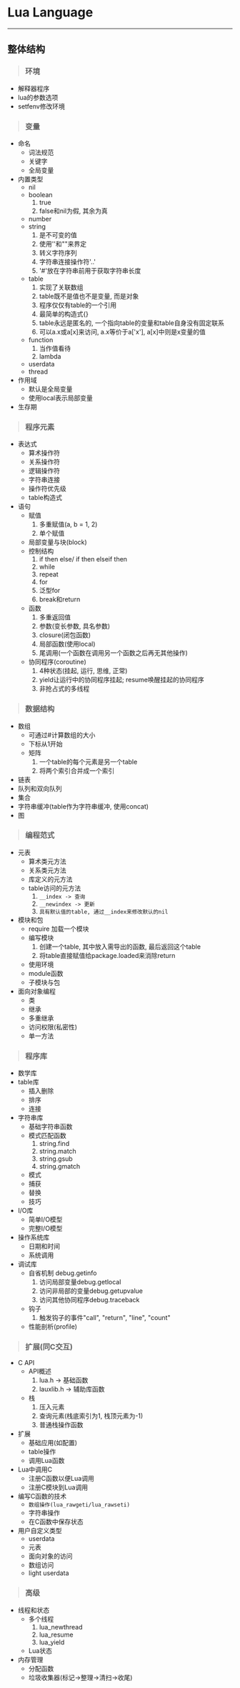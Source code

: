 # **Lua Language**
***



## **整体结构**
> ### **环境**
  * 解释器程序
  * lua的参数选项
  * setfenv修改环境

> ### **变量**
  * 命名
    - 词法规范
    - 关键字
    - 全局变量
  * 内置类型
    - nil
    - boolean  
      1) true  
      2) false和nil为假, 其余为真  
    - number
    - string  
      1) 是不可变的值  
      2) 使用''和""来界定  
      3) 转义字符序列  
      4) 字符串连接操作符'..'  
      5) '#'放在字符串前用于获取字符串长度
    - table  
      1) 实现了关联数组  
      2) table既不是值也不是变量, 而是对象  
      3) 程序仅仅有table的一个引用  
      4) 最简单的构造式{}  
      5) table永远是匿名的, 一个指向table的变量和table自身没有固定联系  
      6) 可以a.x或a[x]来访问, a.x等价于a['x'], a[x]中则是x变量的值
    - function  
      1) 当作值看待  
      2) lambda
    - userdata
    - thread
  * 作用域
    - 默认是全局变量
    - 使用local表示局部变量
  * 生存期

> ### **程序元素**
  * 表达式
    - 算术操作符
    - 关系操作符
    - 逻辑操作符
    - 字符串连接
    - 操作符优先级
    - table构造式
  * 语句
    - 赋值  
      1) 多重赋值(a, b = 1, 2)  
      2) 单个赋值
    - 局部变量与块(block)
    - 控制结构  
      1) if then else/ if then elseif then  
      2) while  
      3) repeat  
      4) for  
      5) 泛型for  
      6) break和return
    - 函数  
      1) 多重返回值  
      2) 参数(变长参数, 具名参数)  
      3) closure(闭包函数)  
      4) 局部函数(使用local)  
      5) 尾调用(一个函数在调用另一个函数之后再无其他操作)
    - 协同程序(coroutine)  
      1) 4种状态(挂起, 运行, 思维, 正常)  
      2) yield让运行中的协同程序挂起; resume唤醒挂起的协同程序  
      3) 非抢占式的多线程

> ### **数据结构**
  * 数组
    - 可通过#计算数组的大小
    - 下标从1开始
    - 矩阵  
      1) 一个table的每个元素是另一个table  
      2) 将两个索引合并成一个索引
  * 链表
  * 队列和双向队列
  * 集合
  * 字符串缓冲(table作为字符串缓冲, 使用concat)
  * 图

> ### **编程范式**
  * 元表
    - 算术类元方法
    - 关系类元方法
    - 库定义的元方法
    - table访问的元方法  
      1) `__index -> 查询`  
      2) `__newindex -> 更新`  
      3) `具有默认值的table, 通过__index来修改默认的nil`
  * 模块和包
    - require 加载一个模块
    - 编写模块  
      1) 创建一个table, 其中放入需导出的函数, 最后返回这个table  
      2) 将table直接赋值给package.loaded来消除return
    - 使用环境
    - module函数
    - 子模块与包
  * 面向对象编程
    - 类
    - 继承
    - 多重继承
    - 访问权限(私密性)
    - 单一方法
> ### **程序库**
  * 数学库
  * table库
    - 插入删除
    - 排序
    - 连接
  * 字符串库
    - 基础字符串函数
    - 模式匹配函数
      1) string.find  
      2) string.match  
      3) string.gsub  
      4) string.gmatch
    - 模式 
    - 捕获
    - 替换
    - 技巧
  * I/O库
    - 简单I/O模型
    - 完整I/O模型
  * 操作系统库
    - 日期和时间
    - 系统调用
  * 调试库
    - 自省机制 debug.getinfo  
      1) 访问局部变量debug.getlocal  
      2) 访问非局部的变量debug.getupvalue  
      3) 访问其他协同程序debug.traceback
    - 钩子  
      1) 触发钩子的事件"call", "return", "line", "count"
    - 性能剖析(profile)
> ### **扩展(同C交互)**
  * C API
    - API概述  
      1) lua.h -> 基础函数  
      2) lauxlib.h -> 辅助库函数
    - 栈  
      1) 压入元素  
      2) 查询元素(栈底索引为1, 栈顶元素为-1)  
      3) 普通栈操作函数
  * 扩展
    - 基础应用(如配置)
    - table操作
    - 调用Lua函数
  * Lua中调用C 
    - 注册C函数以便Lua调用
    - 注册C模块到Lua调用
  * 编写C函数的技术
    - `数组操作(lua_rawgeti/lua_rawseti)`
    - 字符串操作
    - 在C函数中保存状态
  * 用户自定义类型
    - userdata
    - 元表
    - 面向对象的访问
    - 数组访问
    - light userdata
> ### **高级**
  * 线程和状态
    - 多个线程  
      1) lua_newthread  
      2) lua_resume  
      3) lua_yield
    - Lua状态
  * 内存管理
    - 分配函数
    - 垃圾收集器(标记->整理->清扫->收尾)
